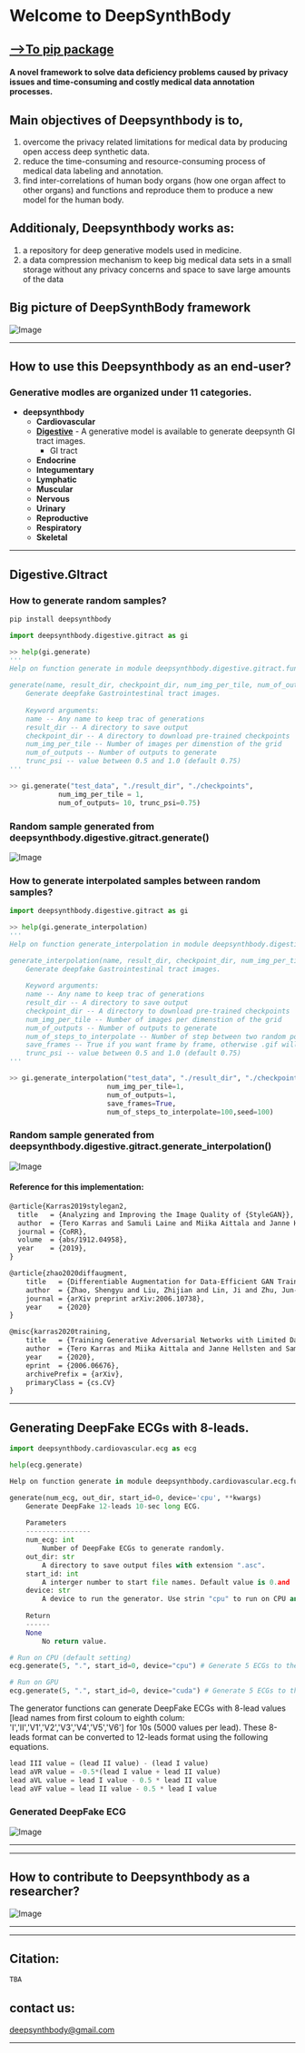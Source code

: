# Welcome to DeepSynthBody
[-->To pip package](https://pypi.org/project/deepsynthbody/)
----

#### **A novel framework to solve data deficiency problems caused by privacy issues and time-consuming and costly medical data annotation processes.**

## Main objectives of Deepsynthbody is to,

1. overcome the privacy related limitations for medical data by producing open access deep synthetic data.
2. reduce the time-consuming and resource-consuming process of medical data labeling and annotation.
3. find inter-correlations of human body organs (how one organ affect to other organs) and functions and reproduce them to produce a new model for the human body. 

## Additionaly, Deepsynthbody works as:

1. a repository for deep generative models used in medicine.
2. a data compression mechanism to keep big medical data sets in a small storage without any privacy concerns and space to save large amounts of the data 



## Big picture of DeepSynthBody framework

![Image](images/deepfakebody-extended-flow-v2.png)

----
## How to use this Deepsynthbody as an end-user?


### Generative modles are organized under 11 categories.


* **deepsynthbody**
    * **Cardiovascular**
    * **[Digestive](#Digestive)** - A generative model is available to generate deepsynth GI tract images. 
        * GI tract
    * **Endocrine**
    * **Integumentary**
    * **Lymphatic**
    * **Muscular**
    * **Nervous**
    * **Urinary**
    * **Reproductive**
    * **Respiratory**
    * **Skeletal**

----
## Digestive.GItract



### How to generate random samples?

```python
pip install deepsynthbody 
```

```python
import deepsynthbody.digestive.gitract as gi

>> help(gi.generate)
'''
Help on function generate in module deepsynthbody.digestive.gitract.functions:

generate(name, result_dir, checkpoint_dir, num_img_per_tile, num_of_outputs, trunc_psi=0.75, **kwargs)
    Generate deepfake Gastrointestinal tract images.
    
    Keyword arguments:
    name -- Any name to keep trac of generations
    result_dir -- A directory to save output
    checkpoint_dir -- A directory to download pre-trained checkpoints
    num_img_per_tile -- Number of images per dimenstion of the grid
    num_of_outputs -- Number of outputs to generate
    trunc_psi -- value between 0.5 and 1.0 (default 0.75)
'''

>> gi.generate("test_data", "./result_dir", "./checkpoints", 
            num_img_per_tile = 1, 
            num_of_outputs= 10, trunc_psi=0.75)

```

### Random sample generated from **deepsynthbody.digestive.gitract.generate()**
![Image](images/generated_polyps_style_gan.png)

### How to generate interpolated samples between random samples?

```python
import deepsynthbody.digestive.gitract as gi

>> help(gi.generate_interpolation)
'''
Help on function generate_interpolation in module deepsynthbody.digestive.gitract.functions:

generate_interpolation(name, result_dir, checkpoint_dir, num_img_per_tile, num_of_outputs, num_of_steps_to_interpolate, save_frames, trunc_psi=0.75, **kwargs)
    Generate deepfake Gastrointestinal tract images.
    
    Keyword arguments:
    name -- Any name to keep trac of generations
    result_dir -- A directory to save output
    checkpoint_dir -- A directory to download pre-trained checkpoints
    num_img_per_tile -- Number of images per dimenstion of the grid
    num_of_outputs -- Number of outputs to generate
    num_of_steps_to_interpolate -- Number of step between two random points
    save_frames -- True if you want frame by frame, otherwise .gif will be generated
    trunc_psi -- value between 0.5 and 1.0 (default 0.75)
'''

>> gi.generate_interpolation("test_data", "./result_dir", "./checkpoints",
                        num_img_per_tile=1,
                        num_of_outputs=1,
                        save_frames=True,
                        num_of_steps_to_interpolate=100,seed=100)
```
### Random sample generated from **deepsynthbody.digestive.gitract.generate_interpolation()**
![Image](images/deepfakebody-interpolation_samples.png)

#### Reference for this implementation:
```markdown
@article{Karras2019stylegan2,
  title   = {Analyzing and Improving the Image Quality of {StyleGAN}},
  author  = {Tero Karras and Samuli Laine and Miika Aittala and Janne Hellsten and Jaakko Lehtinen and Timo Aila},
  journal = {CoRR},
  volume  = {abs/1912.04958},
  year    = {2019},
}

@article{zhao2020diffaugment,
    title   = {Differentiable Augmentation for Data-Efficient GAN Training},
    author  = {Zhao, Shengyu and Liu, Zhijian and Lin, Ji and Zhu, Jun-Yan and Han, Song},
    journal = {arXiv preprint arXiv:2006.10738},
    year    = {2020}
}

@misc{karras2020training,
    title   = {Training Generative Adversarial Networks with Limited Data},
    author  = {Tero Karras and Miika Aittala and Janne Hellsten and Samuli Laine and Jaakko Lehtinen and Timo Aila},
    year    = {2020},
    eprint  = {2006.06676},
    archivePrefix = {arXiv},
    primaryClass = {cs.CV}
}
```
----
## Generating DeepFake ECGs with 8-leads.
```python
import deepsynthbody.cardiovascular.ecg as ecg

help(ecg.generate)

Help on function generate in module deepsynthbody.cardiovascular.ecg.functions:

generate(num_ecg, out_dir, start_id=0, device='cpu', **kwargs)
    Generate DeepFake 12-leads 10-sec long ECG.
    
    Parameters
    ----------------
    num_ecg: int
        Number of DeepFake ECGs to generate randomly.
    out_dir: str
        A directory to save output files with extension ".asc". 
    start_id: int 
        A interger number to start file names. Default value is 0.and
    device: str
        A device to run the generator. Use strin "cpu" to run on CPU and "cuda" to run on a GPU. 
    
    Return
    ------
    None
        No return value.

# Run on CPU (default setting)
ecg.generate(5, ".", start_id=0, device="cpu") # Generate 5 ECGs to the current folder starting from id=0

# Run on GPU 
ecg.generate(5, ".", start_id=0, device="cuda") # Generate 5 ECGs to the current folder starting from id=0
```

The generator functions can generate DeepFake ECGs with 8-lead values [lead names from first coloum to eighth colum: 'I','II','V1','V2','V3','V4','V5','V6'] for 10s (5000 values per lead). These 8-leads format can be converted to 12-leads format using the following equations.
```Python
lead III value = (lead II value) - (lead I value)
lead aVR value = -0.5*(lead I value + lead II value)
lead aVL value = lead I value - 0.5 * lead II value
lead aVF value = lead II value - 0.5 * lead I value
```


### Generated DeepFake ECG
![Image](images/ecg_fake.png)

----
----
## How to contribute to Deepsynthbody as a researcher?

![Image](images/deepfakebody-end-user-functional-flow.png)


----



------

## Citation:
```markdown
TBA
```


## contact us: 
[deepsynthbody@gmail.com](deepsynthbody@gmail.com)

----


